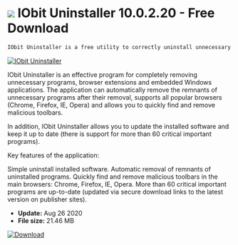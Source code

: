 # ![](https://cdn.softexe.net/static/icon/c/iobit-uninstaller-3594.png) IObit Uninstaller 10.0.2.20 - Free Download

```sh
IObit Uninstaller is a free utility to correctly uninstall unnecessary applications. There is a batch removal of programs, forced uninstallation, the ability to create a restore point, automatic removal of residual applications, etc.
```
[![IObit Uninstaller](https://gallery.dpcdn.pl/imgc/Tools/2936/g_-_420x350_1.5_-_x20150826172531_0.png)](https://softexe.net/win/system/uninstallers/iobit-uninstaller:cead.html)

IObit Uninstaller is an effective program for completely removing unnecessary programs, browser extensions and embedded Windows applications. The application can automatically remove the remnants of unnecessary programs after their removal, supports all popular browsers (Chrome, Firefox, IE, Opera) and allows you to quickly find and remove malicious toolbars.

In addition, IObit Uninstaller allows you to update the installed software and keep it up to date (there is support for more than 60 critical important programs).

Key features of the application:


Simple uninstall installed software.
Automatic removal of remnants of uninstalled programs.
Quickly find and remove malicious toolbars in the main browsers: Chrome, Firefox, IE, Opera.
More than 60 critical important programs are up-to-date (updated via secure download links to the latest version on publisher sites).


- **Update:** Aug 26 2020
- **File size:** 21.46 MB

[![Download](https://cdn.softexe.net/static/img/download.png)](https://softexe.net/win/system/uninstallers/iobit-uninstaller:cead.html)

